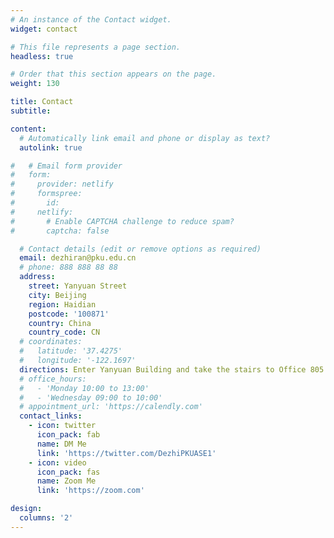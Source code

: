 ```yaml
---
# An instance of the Contact widget.
widget: contact

# This file represents a page section.
headless: true

# Order that this section appears on the page.
weight: 130

title: Contact
subtitle:

content:
  # Automatically link email and phone or display as text?
  autolink: true

#   # Email form provider
#   form:
#     provider: netlify
#     formspree:
#       id:
#     netlify:
#       # Enable CAPTCHA challenge to reduce spam?
#       captcha: false

  # Contact details (edit or remove options as required)
  email: dezhiran@pku.edu.cn
  # phone: 888 888 88 88
  address:
    street: Yanyuan Street
    city: Beijing
    region: Haidian
    postcode: '100871'
    country: China
    country_code: CN
  # coordinates:
  #   latitude: '37.4275'
  #   longitude: '-122.1697'
  directions: Enter Yanyuan Building and take the stairs to Office 805 on Floor 8
  # office_hours:
  #   - 'Monday 10:00 to 13:00'
  #   - 'Wednesday 09:00 to 10:00'
  # appointment_url: 'https://calendly.com'
  contact_links:
    - icon: twitter
      icon_pack: fab
      name: DM Me
      link: 'https://twitter.com/DezhiPKUASE1'
    - icon: video
      icon_pack: fas
      name: Zoom Me
      link: 'https://zoom.com'

design:
  columns: '2'
---
```

